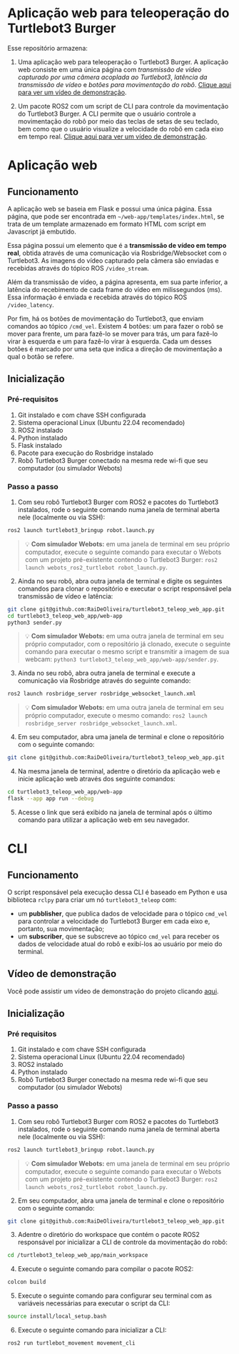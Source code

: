 # Aplicação web para teleoperação do Turtlebot3 Burger

Esse repositório armazena:

1. Uma aplicação web para teleoperação o Turtlebot3 Burger. A aplicação web consiste em uma única página com *transmissão de vídeo capturado por uma câmera acoplada ao Turtlebot3*, *latência da transmissão de vídeo* e *botões para movimentação do robô*. [Clique aqui para ver um vídeo de demonstração](https://youtu.be/91uqqaluQJc).

2. Um pacote ROS2 com um script de CLI para controle da movimentação do Turtlebot3 Burger. A CLI permite que o usuário controle a movimentação do robô por meio das teclas de setas de seu teclado, bem como que o usuário visualize a velocidade do robô em cada eixo em tempo real. [Clique aqui para ver um vídeo de demonstração](https://youtu.be/0zj6vrRGgRs).

# Aplicação web

## Funcionamento

A aplicação web se baseia em Flask e possui uma única página. Essa página, que pode ser encontrada em `~/web-app/templates/index.html`, se trata de um template armazenado em formato HTML com script em Javascript já embutido.

Essa página possui um elemento que é a **transmissão de vídeo em tempo real**, obtida através de uma comunicação via Rosbridge/Websocket com o Turtlebot3. As imagens do vídeo capturado pela câmera são enviadas e recebidas através do tópico ROS `/video_stream`.

Além da transmissão de vídeo, a página apresenta, em sua parte inferior, a latência do recebimento de cada frame do vídeo em milissegundos (ms). Essa informação é enviada e recebida através do tópico ROS `/video_latency`.

Por fim, há os botões de movimentação do Turtlebot3, que enviam comandos ao tópico `/cmd_vel`. Existem 4 botões: um para fazer o robô se mover para frente, um para fazê-lo se mover para trás, um para fazê-lo virar à esquerda e um para fazê-lo virar à esquerda. Cada um desses botões é marcado por uma seta que indica a direção de movimentação a qual o botão se refere.

## Inicialização

### Pré-requisitos

1. Git instalado e com chave SSH configurada
2. Sistema operacional Linux (Ubuntu 22.04 recomendado)
3. ROS2 instalado
4. Python instalado
5. Flask instalado
6. Pacote para execução do Rosbridge instalado
7. Robô Turtlebot3 Burger conectado na mesma rede wi-fi que seu computador (ou simulador Webots)

### Passo a passo

1. Com seu robô Turtlebot3 Burger com ROS2 e pacotes do Turtlebot3 instalados, rode o seguinte comando numa janela de terminal aberta nele (localmente ou via SSH):

```bash
ros2 launch turtlebot3_bringup robot.launch.py
```

> :bulb: **Com simulador Webots:** em uma janela de terminal em seu próprio computador, execute o seguinte comando para executar o Webots com um projeto pré-existente contendo o Turtlebot3 Burger: `ros2 launch webots_ros2_turtlebot robot_launch.py`.

2. Ainda no seu robô, abra outra janela de terminal e digite os seguintes comandos para clonar o repositório e executar o script responsável pela transmissão de vídeo e latência:

```bash
git clone git@github.com:RaiDeOliveira/turtlebot3_teleop_web_app.git
cd turtlebot3_teleop_web_app/web-app
python3 sender.py
```

> :bulb: **Com simulador Webots:** em uma outra janela de terminal em seu próprio computador, com o repositório já clonado, execute o seguinte comando para executar o mesmo script e transmitir a imagem de sua webcam: `python3 turtlebot3_teleop_web_app/web-app/sender.py`.

3. Ainda no seu robô, abra outra janela de terminal e execute a comunicação via Rosbridge através do seguinte comando:

```bash
ros2 launch rosbridge_server rosbridge_websocket_launch.xml
```

> :bulb: **Com simulador Webots:** em uma outra janela de terminal em seu próprio computador, execute o mesmo comando: `ros2 launch rosbridge_server rosbridge_websocket_launch.xml`.

4. Em seu computador, abra uma janela de terminal e clone o repositório com o seguinte comando:

```bash
git clone git@github.com:RaiDeOliveira/turtlebot3_teleop_web_app.git
```

4. Na mesma janela de terminal, adentre o diretório da aplicação web e inicie aplicação web através dos seguinte comandos:

```bash
cd turtlebot3_teleop_web_app/web-app
flask --app app run --debug
```

5. Acesse o link que será exibido na janela de terminal após o último comando para utilizar a aplicação web em seu navegador.


# CLI

## Funcionamento

O script responsável pela execução dessa CLI é baseado em Python e usa biblioteca `rclpy` para criar um nó `turtlebot3_teleop` com:

- um **pubblisher**, que publica dados de velocidade para o tópico `cmd_vel` para controlar a velocidade do Turtlebot3 Burger em cada eixo e, portanto, sua movimentação;
- um **subscriber**, que se subscreve ao tópico `cmd_vel` para receber os dados de velocidade atual do robô e exibí-los ao usuário por meio do terminal.

## Vídeo de demonstração

Você pode assistir um vídeo de demonstração do projeto clicando [aqui](https://youtu.be/0zj6vrRGgRs).

## Inicialização

### Pré requisitos

1. Git instalado e com chave SSH configurada
2. Sistema operacional Linux (Ubuntu 22.04 recomendado)
3. ROS2 instalado
4. Python instalado
5. Robô Turtlebot3 Burger conectado na mesma rede wi-fi que seu computador (ou simulador Webots)

### Passo a passo

1. Com seu robô Turtlebot3 Burger com ROS2 e pacotes do Turtlebot3 instalados, rode o seguinte comando numa janela de terminal aberta nele (localmente ou via SSH):

```bash
ros2 launch turtlebot3_bringup robot.launch.py
```

> :bulb: **Com simulador Webots:** em uma janela de terminal em seu próprio computador, execute o seguinte comando para executar o Webots com um projeto pré-existente contendo o Turtlebot3 Burger: `ros2 launch webots_ros2_turtlebot robot_launch.py`.

2. Em seu computador, abra uma janela de terminal e clone o repositório com o seguinte comando:

```bash
git clone git@github.com:RaiDeOliveira/turtlebot3_teleop_web_app.git
```

3. Adentre o diretório do workspace que contém o pacote ROS2 responsável por inicializar a CLI de controle da movimentação do robô:

```bash
cd /turtlebot3_teleop_web_app/main_workspace
```

4. Execute o seguinte comando para compilar o pacote ROS2:

```bash
colcon build
```

5. Execute o seguinte comando para configurar seu terminal com as variáveis necessárias para executar o script da CLI:

```bash
source install/local_setup.bash
```

6. Execute o seguinte comando para inicializar a CLI:

```bash
ros2 run turtlebot_movement movement_cli
```
